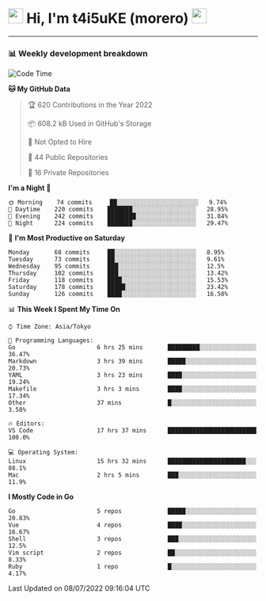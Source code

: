 <!-- Title -->
<h1>
    <img src="https://emojis.slackmojis.com/emojis/images/1600385609/10490/cactuar.gif?1600385609" width="30"/> 
    Hi, I'm t4i5uKE (morero) 
    <img src="https://emojis.slackmojis.com/emojis/images/1600385609/10490/cactuar.gif?1600385609" width="30"/>
</h1>

---

<h3> 📊 Weekly development breakdown </h3>
<!-- waka-readme-stats -->

<!--START_SECTION:waka-->
![Code Time](http://img.shields.io/badge/Code%20Time-1%2C163%20hrs%2045%20mins-blue)

**🐱 My GitHub Data** 

> 🏆 620 Contributions in the Year 2022
 > 
> 📦 608.2 kB Used in GitHub's Storage 
 > 
> 🚫 Not Opted to Hire
 > 
> 📜 44 Public Repositories 
 > 
> 🔑 16 Private Repositories  
 > 
**I'm a Night 🦉** 

```text
🌞 Morning    74 commits     ██░░░░░░░░░░░░░░░░░░░░░░░   9.74% 
🌆 Daytime    220 commits    ███████░░░░░░░░░░░░░░░░░░   28.95% 
🌃 Evening    242 commits    ████████░░░░░░░░░░░░░░░░░   31.84% 
🌙 Night      224 commits    ███████░░░░░░░░░░░░░░░░░░   29.47%

```
📅 **I'm Most Productive on Saturday** 

```text
Monday       68 commits     ██░░░░░░░░░░░░░░░░░░░░░░░   8.95% 
Tuesday      73 commits     ██░░░░░░░░░░░░░░░░░░░░░░░   9.61% 
Wednesday    95 commits     ███░░░░░░░░░░░░░░░░░░░░░░   12.5% 
Thursday     102 commits    ███░░░░░░░░░░░░░░░░░░░░░░   13.42% 
Friday       118 commits    ████░░░░░░░░░░░░░░░░░░░░░   15.53% 
Saturday     178 commits    █████░░░░░░░░░░░░░░░░░░░░   23.42% 
Sunday       126 commits    ████░░░░░░░░░░░░░░░░░░░░░   16.58%

```


📊 **This Week I Spent My Time On** 

```text
⌚︎ Time Zone: Asia/Tokyo

💬 Programming Languages: 
Go                       6 hrs 25 mins       █████████░░░░░░░░░░░░░░░░   36.47% 
Markdown                 3 hrs 39 mins       █████░░░░░░░░░░░░░░░░░░░░   20.73% 
YAML                     3 hrs 23 mins       ████░░░░░░░░░░░░░░░░░░░░░   19.24% 
Makefile                 3 hrs 3 mins        ████░░░░░░░░░░░░░░░░░░░░░   17.34% 
Other                    37 mins             █░░░░░░░░░░░░░░░░░░░░░░░░   3.58%

🔥 Editors: 
VS Code                  17 hrs 37 mins      █████████████████████████   100.0%

💻 Operating System: 
Linux                    15 hrs 32 mins      ██████████████████████░░░   88.1% 
Mac                      2 hrs 5 mins        ███░░░░░░░░░░░░░░░░░░░░░░   11.9%

```

**I Mostly Code in Go** 

```text
Go                       5 repos             █████░░░░░░░░░░░░░░░░░░░░   20.83% 
Vue                      4 repos             ████░░░░░░░░░░░░░░░░░░░░░   16.67% 
Shell                    3 repos             ███░░░░░░░░░░░░░░░░░░░░░░   12.5% 
Vim script               2 repos             ██░░░░░░░░░░░░░░░░░░░░░░░   8.33% 
Ruby                     1 repo              █░░░░░░░░░░░░░░░░░░░░░░░░   4.17%

```



 Last Updated on 08/07/2022 09:16:04 UTC
<!--END_SECTION:waka-->
